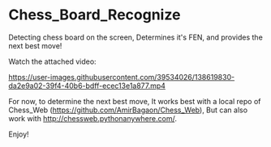 # Chess_Board_Recognize

Detecting chess board on the screen,
Determines it's FEN, and provides the next best move!

Watch the attached video:


https://user-images.githubusercontent.com/39534026/138619830-da2e9a02-39f4-40b6-bdff-ecec13e1a877.mp4


For now, to determine the next best move,
It works best with a local repo of Chess_Web (https://github.com/AmirBagaon/Chess_Web),
But can also work with http://chessweb.pythonanywhere.com/.

Enjoy!
